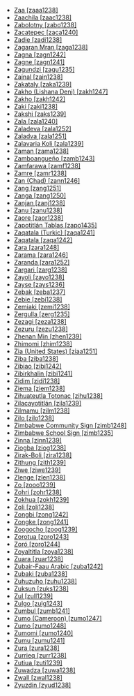 - [Zaa [zaaa1238]](tree/atla1278/volt1241/krua1234/west2485/weea1234/guer1244/guer1240/weso1238/zaaa1238/zaa.zaaa1238.ini)
- [Zaachila [zaac1238]](tree/otom1299/east2557/popo1292/zapo1436/zapo1437/core1259/cent2146/sant1447/zaac1238/zaachila.zaac1238.ini)
- [Zabolotny [zabo1238]](tree/turk1311/comm1245/oghu1246/oghu1243/kipc1239/nort2696/tata1255/east2336/tobo1249/zabo1238/zabolotny.zabo1238.ini)
- [Zacatepec [zaca1240]](tree/mixe1284/mixe1286/oaxa1241/lowl1268/lowl1269/midl1241/nort2939/zaca1240/zacatepec.zaca1240.ini)
- [Zadie [zadi1238]](tree/atla1278/volt1241/krua1234/east2415/bete1265/east2416/gagn1235/zadi1238/zadie.zadi1238.ini)
- [Zagaran Mran [zaga1238]](tree/sino1245/burm1265/lolo1265/burm1266/nort2720/midn1240/maru1249/zaga1238/zagaranmran.zaga1238.ini)
- [Zagna [zagn1242]](tree/atla1278/volt1241/krua1234/west2485/weea1234/guer1244/guer1240/weso1238/zagn1242/zagna.zagn1242.ini)
- [Zagne [zagn1241]](tree/atla1278/volt1241/krua1234/west2485/weea1234/guer1244/guer1240/weso1238/zagn1241/zagne.zagn1241.ini)
- [Zagundzi [zagu1235]](tree/indo1319/indo1320/indo1321/indo1322/roma1329/vlax1238/zagu1235/zagundzi.zagu1235.ini)
- [Zainal [zain1238]](tree/indo1319/indo1320/iran1269/west2794/sout3157/fars1254/fars1255/east2745/aima1241/zain1238/zainal.zain1238.ini)
- [Zakataly [zaka1239]](tree/nakh1245/dagh1238/avar1255/avar1256/zaka1239/zakataly.zaka1239.ini)
- [Zakho (Lishana Deni) [zakh1247]](tree/afro1255/semi1276/west2786/cent2236/nort3165/aram1259/east2680/cent2217/nort3241/nort3242/lish1247/zakh1247/zakholishanadeni.zakh1247.ini)
- [Zakho [zakh1242]](tree/indo1319/indo1320/iran1269/west2794/nort3177/kerm1246/kurd1259/nort2641/zakh1242/zakho.zakh1242.ini)
- [Zaki [zaki1238]](tree/cent2225/moru1252/cent2043/lugb1240/zaki1238/zaki.zaki1238.ini)
- [Zakshi [zaks1239]](tree/afro1255/chad1250/west2785/west2790/west2800/sout3162/sout3170/zaks1240/zari1242/zaks1239/zakshi.zaks1239.ini)
- [Zala [zala1240]](tree/gong1255/omet1238/nort3161/cent2046/wola1242/zala1240/zala.zala1240.ini)
- [Zaladeva [zala1252]](tree/afro1255/chad1250/bium1280/nort3156/lama1287/lama1288/nort3048/zala1252/zaladeva.zala1252.ini)
- [Zaladva [zala1251]](tree/afro1255/chad1250/bium1280/nort3156/lama1287/lama1288/zala1251/zaladva.zala1251.ini)
- [Zalavaria Koli [zala1239]](tree/indo1319/indo1320/indo1321/indo1322/subc1234/guja1255/guja1256/west2830/kach1272/zala1239/zalavariakoli.zala1239.ini)
- [Zaman [zama1238]](tree/atla1278/volt1241/benu1247/bant1294/sout3152/narr1281/bant1295/yaun1239/bulu1251/zama1238/zaman.zama1238.ini)
- [Zamboangueño [zamb1243]](tree/indo1319/ital1284/lati1262/lati1263/impe1234/roma1334/ital1285/west2813/shif1234/sout3183/west2838/cast1243/sout3200/tern1253/chav1241/zamb1243/zamboangueno.zamb1243.ini)
- [Zamfarawa [zamf1238]](tree/afro1255/chad1250/west2785/west2714/west2718/haus1257/west2719/zamf1238/zamfarawa.zamf1238.ini)
- [Zamre [zamr1238]](tree/afro1255/chad1250/masa1323/sout3146/mesm1239/zamr1238/zamre.zamr1238.ini)
- [Zan (Chad) [zann1246]](tree/atla1278/volt1241/nort3149/adam1258/adam1259/mbum1256/adam1257/zang1249/zann1246/zanchad.zann1246.ini)
- [Zang [zang1251]](tree/atla1278/volt1241/benu1247/bant1294/sout3152/wide1239/narr1282/momo1242/ngwo1241/zang1251/zang.zang1251.ini)
- [Zanga [zang1250]](tree/atla1278/volt1241/nort3149/gura1261/cent2243/sout3164/lobi1246/dyan1251/zang1250/zanga.zang1250.ini)
- [Zanjan [zanj1238]](tree/indo1319/indo1320/iran1269/west2794/nort3177/tati1243/tati1244/sout3177/rama1272/take1255/zanj1238/zanjan.zanj1238.ini)
- [Zanu [zanu1238]](tree/atla1278/volt1241/nort3149/adam1258/adam1259/samb1322/samb1323/voko1241/vere1248/vere1249/vere1250/koma1266/zanu1238/zanu.zanu1238.ini)
- [Zaore [zaor1238]](tree/atla1278/volt1241/nort3149/gura1261/cent2243/nort2777/bwam1248/otiv1239/nucl1743/gurm1247/west2461/nucl1748/nort3234/moss1237/moss1238/moss1236/zaor1238/zaore.zaor1238.ini)
- [Zapotitlán Tablas [zapo1435]](tree/otom1299/west2783/tlap1252/subt1249/meph1234/acat1239/zapo1435/zapotitlantablas.zapo1435.ini)
- [Zaqatala (Turkic) [zaqa1241]](tree/turk1311/comm1245/oghu1246/oghu1243/west2406/azer1255/nort2697/zaqa1241/zaqatalaturkic.zaqa1241.ini)
- [Zaqatala [zaqa1242]](tree/nakh1245/dagh1238/avar1255/avar1256/zaqa1242/zaqatala.zaqa1242.ini)
- [Zara [zara1248]](tree/mand1469/west2780/samo1308/duun1243/bobo1253/sout2840/zara1248/zara.zara1248.ini)
- [Zarama [zara1246]](tree/atla1278/volt1241/benu1247/akpe1249/edoi1239/delt1252/dege1249/enge1239/zara1246/zarama.zara1246.ini)
- [Zaranda [zara1252]](tree/afro1255/chad1250/west2785/west2790/west2800/sout3162/nort3190/geji1246/zara1252/zaranda.zara1252.ini)
- [Zargari [zarg1238]](tree/indo1319/indo1320/indo1321/indo1322/roma1329/balk1252/zarg1238/zargari.zarg1238.ini)
- [Zayoli [zayo1238]](tree/indo1319/indo1320/indo1321/indo1324/kash1277/zayo1238/zayoli.zayo1238.ini)
- [Zayse [zays1236]](tree/gong1255/omet1238/east2423/zays1235/zays1236/zayse.zays1236.ini)
- [Zebak [zeba1237]](tree/indo1319/indo1320/iran1269/east2704/sout3156/sang1316/zeba1237/zebak.zeba1237.ini)
- [Zebie [zebi1238]](tree/atla1278/volt1241/krua1234/east2415/bete1265/east2416/gagn1235/zebi1238/zebie.zebi1238.ini)
- [Zemiaki [zemi1238]](tree/indo1319/indo1320/indo1321/indo1324/kuna1264/gawa1246/gran1245/zemi1238/zemiaki.zemi1238.ini)
- [Zergulla [zerg1235]](tree/gong1255/omet1238/east2423/zays1235/zerg1235/zergulla.zerg1235.ini)
- [Zezagi [zeza1238]](tree/nucl1709/fini1244/huon1246/west2795/naba1257/mese1244/zeza1238/zezagi.zeza1238.ini)
- [Zezuru [zezu1238]](tree/atla1278/volt1241/benu1247/bant1294/sout3152/narr1281/east2731/shon1250/core1255/plat1259/cent2310/shon1251/zezu1238/zezuru.zezu1238.ini)
- [Zhenan Min [zhen1239]](tree/sino1245/sini1245/sout2740/minn1248/minn1241/zhen1239/zhenanmin.zhen1239.ini)
- [Zhimomi [zhim1238]](tree/sino1245/kuki1245/naga1409/anga1312/anga1286/reng1253/sumi1235/zhim1238/zhimomi.zhim1238.ini)
- [Zia (United States) [ziaa1251]](tree/kere1287/east1472/ziaa1251/ziaunitedstates.ziaa1251.ini)
- [Ziba [ziba1238]](tree/atla1278/volt1241/benu1247/bant1294/sout3152/narr1281/east2731/nort3203/grea1289/west2842/kivu1239/fore1272/shii1238/ziba1238/ziba.ziba1238.ini)
- [Zibiao [zibi1242]](tree/atla1278/volt1241/krua1234/west2485/weea1234/guer1244/guer1240/weso1238/zibi1242/zibiao.zibi1242.ini)
- [Zibirkhalin [zibi1241]](tree/nakh1245/dagh1238/avar1255/andi1254/botl1243/botl1242/zibi1241/zibirkhalin.zibi1241.ini)
- [Zidim [zidi1238]](tree/afro1255/chad1250/bium1280/nort3156/marg1267/mofu1249/mofu1250/mofu1248/zidi1238/zidim.zidi1238.ini)
- [Ziema [ziem1238]](tree/mand1469/west2780/mand1431/sout2842/mend1263/loma1259/loma1260/ziem1238/ziema.ziem1238.ini)
- [Zihuateutla Totonac [zihu1238]](tree/toto1251/toto1252/cent1397/nort1553/xico1235/zihu1238/zihuateutlatotonac.zihu1238.ini)
- [Zilacayotitlán [zila1239]](tree/otom1299/west2783/tlap1252/subt1249/meph1234/mali1285/zila1239/zilacayotitlan.zila1239.ini)
- [Zilmamu [zilm1238]](tree/surm1244/sout2836/sout2838/kaci1244/zilm1238/zilmamu.zilm1238.ini)
- [Zilo [zilo1238]](tree/nakh1245/dagh1238/avar1255/andi1254/andi1255/zilo1238/zilo.zilo1238.ini)
- [Zimbabwe Community Sign [zimb1248]](tree/sign1238/sign1237/zimb1247/zimb1248/zimbabwecommunitysign.zimb1248.ini)
- [Zimbabwe School Sign [zimb1235]](tree/sign1238/sign1237/zimb1247/zimb1235/zimbabweschoolsign.zimb1235.ini)
- [Zinna [zinn1239]](tree/atla1278/volt1241/nort3149/adam1258/adam1259/samb1322/mumu1249/mumu1250/nucl1240/zinn1239/zinna.zinn1239.ini)
- [Ziogba [ziog1238]](tree/afro1255/chad1250/bium1280/nort3156/marg1267/mand1472/wand1280/wand1278/ziog1238/ziogba.ziog1238.ini)
- [Zirak-Boli [zira1238]](tree/indo1319/indo1320/indo1321/indo1324/kash1277/zira1238/zirakboli.zira1238.ini)
- [Zithung [zith1239]](tree/sino1245/nung1293/rawa1265/zith1239/zithung.zith1239.ini)
- [Ziwe [ziwe1239]](tree/nucl1709/fini1244/huon1246/west2795/onoo1246/ziwe1239/ziwe.ziwe1239.ini)
- [Zlenge [zlen1238]](tree/afro1255/chad1250/bium1280/nort3156/higi1241/psik1239/zlen1238/zlenge.zlen1238.ini)
- [Zo [zooo1239]](tree/atla1278/volt1241/nort3149/gura1261/cent2243/waja1258/bikw1235/bikw1236/makn1235/zooo1239/zo.zooo1239.ini)
- [Zohri [zohr1238]](tree/indo1319/indo1320/iran1269/west2794/sout3157/fars1254/fars1255/east2745/aima1241/zohr1238/zohri.zohr1238.ini)
- [Zokhua [zokh1239]](tree/sino1245/kuki1245/kuki1246/cent2005/laic1236/haka1240/zokh1239/zokhua.zokh1239.ini)
- [Zoli [zoli1238]](tree/atla1278/volt1241/nort3149/adam1258/adam1259/mbum1256/mbum1257/cent2020/kara1477/nzak1246/zoli1238/zoli.zoli1238.ini)
- [Zongbi [zong1242]](tree/atla1278/volt1241/nort3149/adam1258/adam1259/samb1322/samb1323/voko1241/peer1241/zong1242/zongbi.zong1242.ini)
- [Zongke [zong1241]](tree/sino1245/burm1265/naqi1236/qian1263/rgya1241/horp1240/shan1274/zong1241/zongke.zong1241.ini)
- [Zoogocho [zoog1239]](tree/otom1299/east2557/popo1292/zapo1436/zapo1437/core1259/nort2987/zoog1238/zoog1239/zoogocho.zoog1239.ini)
- [Zorotua [zoro1243]](tree/khoe1240/kwad1244/zoro1243/zorotua.zoro1243.ini)
- [Zoró [zoro1244]](tree/tupi1275/mond1266/gavi1250/gavi1248/gavi1246/zoro1244/zoro.zoro1244.ini)
- [Zoyaltitla [zoya1238]](tree/otom1299/east2557/popo1292/popo1293/maza1295/maza1309/maza1296/zoya1238/zoyaltitla.zoya1238.ini)
- [Zuara [zuar1238]](tree/afro1255/berb1260/nafu1238/zuar1238/zuara.zuar1238.ini)
- [Zubair-Faau Arabic [zuba1242]](tree/afro1255/semi1276/west2786/cent2236/arab1394/arab1395/arab1393/gulf1241/zuba1242/zubairfaauarabic.zuba1242.ini)
- [Zubaki [zuba1238]](tree/atla1278/volt1241/benu1247/bant1294/sout3152/narr1281/east2731/nort3203/nort3209/coas1317/miji1240/poko1261/zuba1238/zubaki.zuba1238.ini)
- [Zuhuzuho [zuhu1238]](tree/nucl1709/kain1273/goro1272/nucl1760/gahu1246/toka1244/zuhu1238/zuhuzuho.zuhu1238.ini)
- [Zuksun [zuks1238]](tree/atla1278/volt1241/benu1247/kain1275/cent2242/duka1247/duka1250/main1281/kagf1238/zuks1238/zuksun.zuks1238.ini)
- [Zul [zull1239]](tree/afro1255/chad1250/west2785/west2790/west2800/sout3162/nort3190/nyam1284/polc1243/zull1239/zul.zull1239.ini)
- [Zulgo [zulg1243]](tree/afro1255/chad1250/bium1280/nort3156/marg1267/mofu1249/meri1245/zulg1242/zulg1243/zulgo.zulg1243.ini)
- [Zumbul [zumb1241]](tree/afro1255/chad1250/west2785/west2790/west2800/sout3162/sout3170/dass1243/zumb1241/zumbul.zumb1241.ini)
- [Zumo (Cameroon) [zumo1247]](tree/afro1255/chad1250/bium1280/sout3145/bium1271/bata1316/jimi1254/zumo1247/zumocameroon.zumo1247.ini)
- [Zumo [zumo1248]](tree/afro1255/chad1250/west2785/west2790/west2800/sout3161/guru1272/jimi1255/zumo1248/zumo.zumo1248.ini)
- [Zumomi [zumo1240]](tree/sino1245/kuki1245/naga1409/anga1312/anga1286/reng1253/sumi1235/zumo1240/zumomi.zumo1240.ini)
- [Zumu [zumu1241]](tree/afro1255/chad1250/bium1280/sout3145/bium1271/bata1316/bata1314/zumu1241/zumu.zumu1241.ini)
- [Zura [zura1238]](tree/cent2225/sara1341/sbbo1237/nucl1719/ferg1237/gula1266/zura1238/zura.zura1238.ini)
- [Zurrieq [zurr1238]](tree/afro1255/semi1276/west2786/cent2236/arab1394/arab1395/nort3191/malt1254/zurr1238/zurrieq.zurr1238.ini)
- [Zutiua [zuti1239]](tree/book1242/guaj1255/zuti1239/zutiua.zuti1239.ini)
- [Zuwadza [zuwa1238]](tree/koia1260/bara1376/omie1241/zuwa1238/zuwadza.zuwa1238.ini)
- [Zwall [zwal1238]](tree/atla1278/volt1241/benu1247/benu1248/bero1241/shal1242/zwal1238/zwall.zwal1238.ini)
- [Zyuzdin [zyud1238]](tree/ural1272/perm1256/komi1267/komi1269/zyud1238/zyuzdin.zyud1238.ini)
